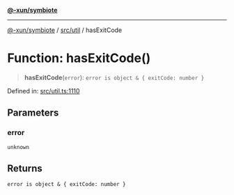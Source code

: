 [**@-xun/symbiote**](../../../README.md)

***

[@-xun/symbiote](../../../README.md) / [src/util](../README.md) / hasExitCode

# Function: hasExitCode()

> **hasExitCode**(`error`): `error is object & { exitCode: number }`

Defined in: [src/util.ts:1110](https://github.com/Xunnamius/symbiote/blob/2376b219bdb1558890876bfc92d0b193f658dcce/src/util.ts#L1110)

## Parameters

### error

`unknown`

## Returns

`error is object & { exitCode: number }`
